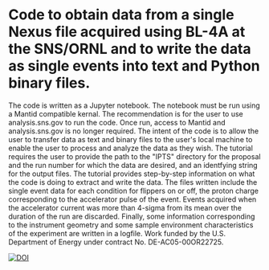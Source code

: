 # Code to obtain data from a single Nexus file acquired using BL-4A at the SNS/ORNL and to write the data as single events into text and Python binary files. The code is written as a Jupyter notebook. The notebook must be run using a Mantid compatible kernal. The recommendation is for the user to use analysis.sns.gov to run the code. Once run, access to Mantid and analysis.sns.gov is no longer required. The intent of the code is to allow the user to transfer data as text and binary files to the user's local machine to enable the user to process and analyze the data as they wish.  The tutorial requires the user to provide the path to the "IPTS" directory for the proposal and the run number for which the data are desired, and an identfying string for the output files. The tutorial provides step-by-step information on what the code is doing to extract and write the data. The files written include the single event data for each condition for flippers on or off, the proton charge corresponding to the accelerator pulse of the event.  Events acquired when the accelerator current was more than 4-sigma from its mean over the duration of the run are discarded. Finally, some information corresponding to the instrument geometry and some sample environment characteristics of the experiment are written in a logfile. Work funded by the U.S. Department of Energy under contract No. DE-AC05-00OR22725.

[![DOI](https://zenodo.org/badge/DOI/10.5281/zenodo.3828984.svg)](https://doi.org/10.5281/zenodo.3828984)